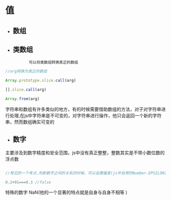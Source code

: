 # 值

* ## 数组

* ## 类数组

             可以将类数组转换真正的数组

```js
//arg转换为真正的数组

Array.prototype.slice.call(arg)

[].slice.call(arg)

Array.from(arg)
```

字符串和数组有许多类似的地方，有的时候需要借助数组的方法，对子对字符串进行处理,在js中字符串是不可变的，对字符串进行操作，他只会返回一个新的字符串，然而数组确实可变的

* ## 数字

主要涉及到数字精度和安全范围，js中没有真正整整，整数其实是不带小数位数的浮点数

```js

//常见的一个考点,判断数字之间的关系的时候，可以设置偏差(js中自带的Number.EPSILON)，判断是否在这个偏差之内

0.2+01===0.3 //false

```

特殊的数字  NaN(他的一个显著的特点就是自身与自身不相等 )

